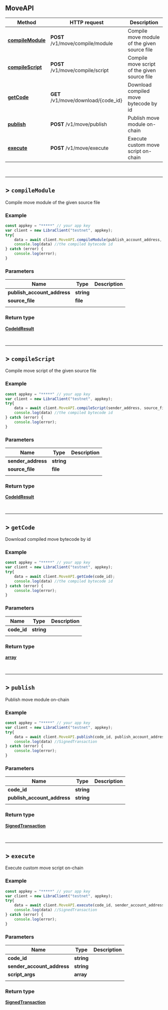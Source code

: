## MoveAPI

Method | HTTP request | Description
------------- | ------------- | -------------
[**compileModule**](move_api.md#compileModule ) | **POST** /v1/move/compile/module | Compile move module of the given source file
[**compileScript**](move_api.md#compileScript ) | **POST** /v1/move/compile/script | Compile move script of the given source file
[**getCode**](move_api.md#getCode ) | **GET** /v1/move/download/{code_id} | Download compiled move bytecode by id
[**publish**](move_api.md#publish ) | **POST** /v1/move/publish | Publish move module on-chain
[**execute**](move_api.md#execute ) | **POST** /v1/move/execute | Execute custom move script on-chain



<br/><hr/>

## > `compileModule`

Compile move module of the given source file

### Example

```javascript
const appkey = "*****" // your app key
var client = new LibraClient("testnet", appkey);
try{
    data = await client.MoveAPI.compileModule(publish_account_address, source_file);
    console.log(data) //the compiled bytecode id
} catch (error) {
    console.log(error);
}
```

### Parameters

Name | Type | Description 
------------- | ------------- | -------------
 **publish_account_address** | **string**|  
 **source_file** | **file**|  
  |   |  

### Return type

[**CodeIdResult**](../CodeIdResult.md)


<br/><hr/>

## > `compileScript`

Compile move script of the given source file

### Example

```javascript
const appkey = "*****" // your app key
var client = new LibraClient("testnet", appkey);
try{
    data = await client.MoveAPI.compileScript(sender_address, source_file);
    console.log(data) //the compiled bytecode id
} catch (error) {
    console.log(error);
}
```

### Parameters

Name | Type | Description 
------------- | ------------- | -------------
 **sender_address** | **string**|  
 **source_file** | **file**|  
  |   |  

### Return type

[**CodeIdResult**](../CodeIdResult.md)


<br/><hr/>

## > `getCode`

Download compiled move bytecode by id

### Example

```javascript
const appkey = "*****" // your app key
var client = new LibraClient("testnet", appkey);
try{
    data = await client.MoveAPI.getCode(code_id);
    console.log(data) //the compiled bytecode id
} catch (error) {
    console.log(error);
}
```

### Parameters

Name | Type | Description 
------------- | ------------- | -------------
 **code_id** | **string**|  
  |   |  

### Return type

[**array**](../array.md)


<br/><hr/>

## > `publish`

Publish move module on-chain

### Example

```javascript
const appkey = "*****" // your app key
var client = new LibraClient("testnet", appkey);
try{
    data = await client.MoveAPI.publish(code_id, publish_account_address);
    console.log(data) //SignedTransaction
} catch (error) {
    console.log(error);
}
```

### Parameters

Name | Type | Description 
------------- | ------------- | -------------
 **code_id** | **string**|  
 **publish_account_address** | **string**|  
  |   |  

### Return type

[**SignedTransaction**](../SignedTransaction.md)


<br/><hr/>

## > `execute`

Execute custom move script on-chain

### Example

```javascript
const appkey = "*****" // your app key
var client = new LibraClient("testnet", appkey);
try{
    data = await client.MoveAPI.execute(code_id, sender_account_address, script_args);
    console.log(data) //SignedTransaction
} catch (error) {
    console.log(error);
}
```

### Parameters

Name | Type | Description 
------------- | ------------- | -------------
 **code_id** | **string**|  
 **sender_account_address** | **string**|  
 **script_args** | **array**|  
  |   |  

### Return type

[**SignedTransaction**](../SignedTransaction.md)

